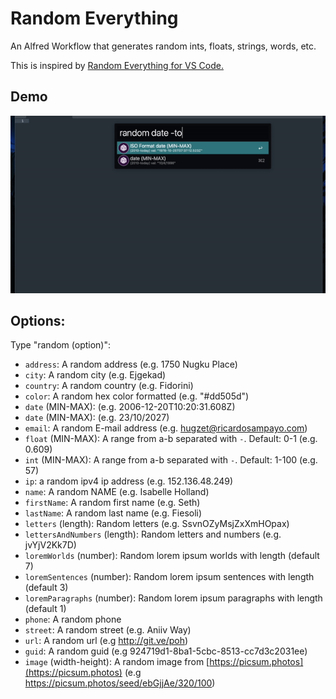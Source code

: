 # Random Everything

An Alfred Workflow that generates random ints, floats, strings, words, etc.

This is inspired by [Random Everything for VS Code.](https://github.com/helixquar/randomeverything)

## Demo

![Demo font test](images/demo.gif)

## Options:

Type "random (option)":

- `address`: A random address (e.g. 1750 Nugku Place)
- `city`: A random city (e.g. Ejgekad)
- `country`: A random country (e.g. Fidorini)
- `color`: A random hex color formatted (e.g. "#dd505d")
- `date` (MIN-MAX): (e.g. 2006-12-20T10:20:31.608Z)
- `date` (MIN-MAX): (e.g. 23/10/2027)
- `email`: A random E-mail address (e.g. hugzet@ricardosampayo.com)
- `float` (MIN-MAX): A range from a-b separated with `-`. Default: 0-1 (e.g. 0.609)
- `int` (MIN-MAX): A range from a-b separated with `-`. Default: 1-100 (e.g. 57)
- `ip`: a random ipv4 ip address (e.g. 152.136.48.249)
- `name`: A random NAME (e.g. Isabelle Holland)
- `firstName`: A random first name (e.g. Seth)
- `lastName`: A random last name (e.g. Fiesoli)
- `letters` (length): Random letters (e.g. SsvnOZyMsjZxXmHOpax)
- `lettersAndNumbers` (length): Random letters and numbers (e.g. jvYjV2Kk7D)
- `loremWorlds` (number): Random lorem ipsum worlds with length (default 7)
- `loremSentences` (number): Random lorem ipsum sentences with length (default 3)
- `loremParagraphs` (number): Random lorem ipsum paragraphs with length (default 1)
- `phone`: A random phone
- `street`: A random street (e.g. Aniiv Way)
- `url`: A random url (e.g http://git.ve/poh)
- `guid`: A random guid (e.g 924719d1-8ba1-5cbc-8513-cc7d3c2031ee)
- `image` (width-height): A random image from [https://picsum.photos](https://picsum.photos) (e.g https://picsum.photos/seed/ebGjjAe/320/100)
